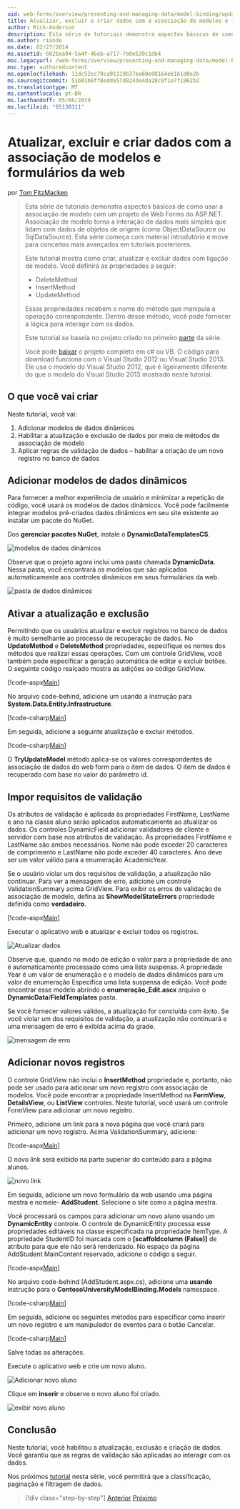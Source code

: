 ```yaml
---
uid: web-forms/overview/presenting-and-managing-data/model-binding/updating-deleting-and-creating-data
title: Atualizar, excluir e criar dados com a associação de modelos e formulários da web | Microsoft Docs
author: Rick-Anderson
description: Esta série de tutoriais demonstra aspectos básicos de como usar a associação de modelo com um projeto de Web Forms do ASP.NET. Associação de modelo torna a interação de dados mais simples-...
ms.author: riande
ms.date: 02/27/2014
ms.assetid: 602baa94-5a4f-46eb-a717-7a9e539c1db4
msc.legacyurl: /web-forms/overview/presenting-and-managing-data/model-binding/updating-deleting-and-creating-data
msc.type: authoredcontent
ms.openlocfilehash: 11dc52ec79ca91119b37ea60e08164eb1b1d0e2b
ms.sourcegitcommit: 51b01b6ff8edde57d8243e4da28c9f1e7f1962b2
ms.translationtype: MT
ms.contentlocale: pt-BR
ms.lasthandoff: 05/06/2019
ms.locfileid: "65130311"
---
```

# <a name="updating-deleting-and-creating-data-with-model-binding-and-web-forms"></a>Atualizar, excluir e criar dados com a associação de modelos e formulários da web

por [Tom FitzMacken](https://github.com/tfitzmac)

> Esta série de tutoriais demonstra aspectos básicos de como usar a associação de modelo com um projeto de Web Forms do ASP.NET. Associação de modelo torna a interação de dados mais simples que lidam com dados de objetos de origem (como ObjectDataSource ou SqlDataSource). Esta série começa com material introdutório e move para conceitos mais avançados em tutoriais posteriores.
> 
> Este tutorial mostra como criar, atualizar e excluir dados com ligação de modelo. Você definirá as propriedades a seguir:
> 
> - DeleteMethod
> - InsertMethod
> - UpdateMethod
> 
> Essas propriedades recebem o nome do método que manipula a operação correspondente. Dentro desse método, você pode fornecer a lógica para interagir com os dados.
> 
> Este tutorial se baseia no projeto criado no primeiro [parte](retrieving-data.md) da série.
> 
> Você pode [baixar](https://go.microsoft.com/fwlink/?LinkId=286116) o projeto completo em c# ou VB. O código para download funciona com o Visual Studio 2012 ou Visual Studio 2013. Ele usa o modelo do Visual Studio 2012, que é ligeiramente diferente do que o modelo do Visual Studio 2013 mostrado neste tutorial.

## <a name="what-youll-build"></a>O que você vai criar

Neste tutorial, você vai:

1. Adicionar modelos de dados dinâmicos
2. Habilitar a atualização e exclusão de dados por meio de métodos de associação de modelo
3. Aplicar regras de validação de dados – habilitar a criação de um novo registro no banco de dados

## <a name="add-dynamic-data-templates"></a>Adicionar modelos de dados dinâmicos

Para fornecer a melhor experiência de usuário e minimizar a repetição de código, você usará os modelos de dados dinâmicos. Você pode facilmente integrar modelos pré-criados dados dinâmicos em seu site existente ao instalar um pacote do NuGet.

Dos **gerenciar pacotes NuGet**, instale o **DynamicDataTemplatesCS**.

![modelos de dados dinâmicos](updating-deleting-and-creating-data/_static/image1.png)

Observe que o projeto agora inclui uma pasta chamada **DynamicData**. Nessa pasta, você encontrará os modelos que são aplicados automaticamente aos controles dinâmicos em seus formulários da web.

![pasta de dados dinâmicos](updating-deleting-and-creating-data/_static/image2.png)

## <a name="enable-updating-and-deleting"></a>Ativar a atualização e exclusão

Permitindo que os usuários atualizar e excluir registros no banco de dados é muito semelhante ao processo de recuperação de dados. No **UpdateMethod** e **DeleteMethod** propriedades, especifique os nomes dos métodos que realizar essas operações. Com um controle GridView, você também pode especificar a geração automática de editar e excluir botões. O seguinte código realçado mostra as adições ao código GridView.

[!code-aspx[Main](updating-deleting-and-creating-data/samples/sample1.aspx?highlight=4-5)]

No arquivo code-behind, adicione um usando a instrução para **System.Data.Entity.Infrastructure**.

[!code-csharp[Main](updating-deleting-and-creating-data/samples/sample2.cs)]

Em seguida, adicione a seguinte atualização e excluir métodos.

[!code-csharp[Main](updating-deleting-and-creating-data/samples/sample3.cs)]

O **TryUpdateModel** método aplica-se os valores correspondentes de associação de dados do web form para o item de dados. O item de dados é recuperado com base no valor do parâmetro id.

## <a name="enforce-validation-requirements"></a>Impor requisitos de validação

Os atributos de validação é aplicada às propriedades FirstName, LastName e ano na classe aluno serão aplicados automaticamente ao atualizar os dados. Os controles DynamicField adicionar validadores de cliente e servidor com base nos atributos de validação. As propriedades FirstName e LastName são ambos necessários. Nome não pode exceder 20 caracteres de comprimento e LastName não pode exceder 40 caracteres. Ano deve ser um valor válido para a enumeração AcademicYear.

Se o usuário violar um dos requisitos de validação, a atualização não continuar. Para ver a mensagem de erro, adicione um controle ValidationSummary acima GridView. Para exibir os erros de validação de associação de modelo, defina as **ShowModelStateErrors** propriedade definida como **verdadeiro**. 

[!code-aspx[Main](updating-deleting-and-creating-data/samples/sample4.aspx)]

Executar o aplicativo web e atualizar e excluir todos os registros.

![Atualizar dados](updating-deleting-and-creating-data/_static/image3.png)

Observe que, quando no modo de edição o valor para a propriedade de ano é automaticamente processado como uma lista suspensa. A propriedade Year é um valor de enumeração e o modelo de dados dinâmicos para um valor de enumeração Especifica uma lista suspensa de edição. Você pode encontrar esse modelo abrindo o **enumeração\_Edit.ascx** arquivo o **DynamicData**/**FieldTemplates** pasta.

Se você fornecer valores válidos, a atualização for concluída com êxito. Se você violar um dos requisitos de validação, a atualização não continuará e uma mensagem de erro é exibida acima da grade.

![mensagem de erro](updating-deleting-and-creating-data/_static/image4.png)

## <a name="add-new-records"></a>Adicionar novos registros

O controle GridView não inclui o **InsertMethod** propriedade e, portanto, não pode ser usado para adicionar um novo registro com associação de modelos. Você pode encontrar a propriedade InsertMethod na **FormView**, **DetailsView**, ou **ListView** controles. Neste tutorial, você usará um controle FormView para adicionar um novo registro.

Primeiro, adicione um link para a nova página que você criará para adicionar um novo registro. Acima ValidationSummary, adicione:

[!code-aspx[Main](updating-deleting-and-creating-data/samples/sample5.aspx)]

O novo link será exibido na parte superior do conteúdo para a página alunos.

![novo link](updating-deleting-and-creating-data/_static/image5.png)

Em seguida, adicione um novo formulário da web usando uma página mestra e nomeie- **AddStudent**. Selecione o site como a página mestra.

Você processará os campos para adicionar um novo aluno usando um **DynamicEntity** controle. O controle de DynamicEntity processa esse propriedades editáveis na classe especificada na propriedade ItemType. A propriedade StudentID foi marcada com o **[scaffoldcolumn (False)]** de atributo para que ele não será renderizado. No espaço da página AddStudent MainContent reservado, adicione o código a seguir.

[!code-aspx[Main](updating-deleting-and-creating-data/samples/sample6.aspx)]

No arquivo code-behind (AddStudent.aspx.cs), adicione uma **usando** instrução para o **ContosoUniversityModelBinding.Models** namespace.

[!code-csharp[Main](updating-deleting-and-creating-data/samples/sample7.cs)]

Em seguida, adicione os seguintes métodos para especificar como inserir um novo registro e um manipulador de eventos para o botão Cancelar.

[!code-csharp[Main](updating-deleting-and-creating-data/samples/sample8.cs)]

Salve todas as alterações.

Execute o aplicativo web e crie um novo aluno.

![Adicionar novo aluno](updating-deleting-and-creating-data/_static/image6.png)

Clique em **inserir** e observe o novo aluno foi criado.

![exibir novo aluno](updating-deleting-and-creating-data/_static/image7.png)

## <a name="conclusion"></a>Conclusão

Neste tutorial, você habilitou a atualização, exclusão e criação de dados. Você garantiu que as regras de validação são aplicadas ao interagir com os dados.

Nos próximos [tutorial](sorting-paging-and-filtering-data.md) nesta série, você permitirá que a classificação, paginação e filtragem de dados.

> [!div class="step-by-step"]
> [Anterior](retrieving-data.md)
> [Próximo](sorting-paging-and-filtering-data.md)
